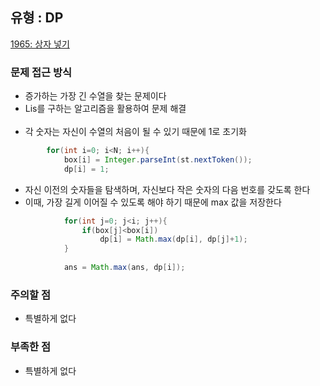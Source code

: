 ## 유형 : DP
[1965: 상자 넣기](https://www.acmicpc.net/problem/1965)

### 문제 접근 방식
  - 증가하는 가장 긴 수열을 찾는 문제이다
  - Lis를 구하는 알고리즘을 활용하여 문제 해결
<br></br>
  - 각 숫자는 자신이 수열의 처음이 될 수 있기 때문에 1로 초기화
``` Java
        for(int i=0; i<N; i++){
            box[i] = Integer.parseInt(st.nextToken());
            dp[i] = 1;
```

  - 자신 이전의 숫자들을 탐색하며, 자신보다 작은 숫자의 다음 번호를 갖도록 한다
  - 이때, 가장 길게 이어질 수 있도록 해야 하기 때문에 max 값을 저장한다
``` Java
            for(int j=0; j<i; j++){
                if(box[j]<box[i])
                    dp[i] = Math.max(dp[i], dp[j]+1);
            }
            
            ans = Math.max(ans, dp[i]);
```

### 주의할 점
  - 특별하게 없다

### 부족한 점
  - 특별하게 없다
    
